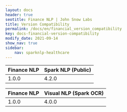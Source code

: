 ```yaml
---
layout: docs
header: true
seotitle: Finance NLP | John Snow Labs
title: Version Compatibility
permalink: /docs/en/financial_version_compatibility
key: docs-financial-version-compatibility
modify_date: 2021-09-14
show_nav: true
sidebar:
    nav: sparknlp-healthcare
---
```


<div class="h3-box" markdown="1">


| Finance NLP	 | Spark NLP (Public) |
|--------------|--------------------|
| 1.0.0        | 4.2.0              |


| Finance NLP	 | Visual NLP (Spark OCR) |
|--------------|----------------------------|
| 1.0.0        | 4.0.0                      |
